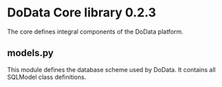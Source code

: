 # DoData Core library 0.2.3

The core defines integral components of the DoData platform.

## models.py

This module defines the database scheme used by DoData. It contains all SQLModel class definitions.
